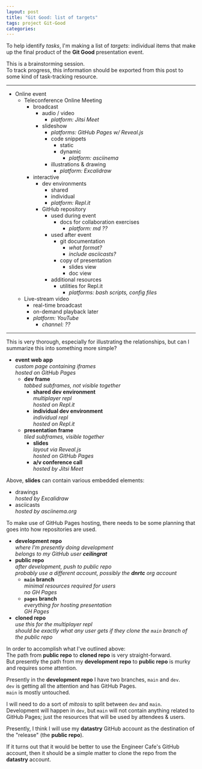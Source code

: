 ```yaml
---
layout: post
title: "Git Good: list of targets"
tags: project Git-Good
categories: 
---
```


To help identify *tasks*, I'm making a list of *targets*: individual items that make up the final product of the **Git Good** presentation event.

This is a brainstorming session.  
To track progress, this information should be exported from this post to some kind of task-tracking resource.

---

* Online event
  * Teleconference Online Meeting
    * broadcast
      * audio / video
        * *platform: Jitsi Meet*
      * slideshow
        * *platforms: GitHub Pages w/ Reveal.js*
        * code snippets
          * static
          * dynamic
            * *platform: asciinema*
        * illustrations & drawing
          * *platform: Excalidraw*
    * interactive
      * dev environments
        * shared
        * individual 
        * *platform: Repl.it*
      * GitHub repository
        * used during event
          * docs for collaboration exercises
            * *platform: md ??*
        * used after event
          * git documentation
            * *what format?*
            * *include asciicasts?*
          * copy of presentation
            * slides view
            * doc view
        * additional resources
          * utilities for Repl.it
            * *platforms: bash scripts, config files* 
  * Live-stream video 
    * real-time broadcast
    * on-demand playback later
    * *platform: YouTube*
      * *channel: ??*

---

This is very thorough, especially for illustrating the relationships, but can I summarize this into something more simple?


* **event web app**   
*custom page containing iframes*  
*hosted on GitHub Pages*
  * **dev frame**  
  *tabbed subframes, not visible together*
    * **shared dev environment**  
    *multiplayer repl*  
    *hosted on Repl.it*
    * **individual dev environment**  
    *individual repl*  
    *hosted on Repl.it*
  * **presentation frame**  
  *tiled subframes, visible together*
    * **slides**  
    *layout via Reveal.js*  
    *hosted on GitHub Pages*
    * **a/v conference call**  
    *hosted by Jitsi Meet*

Above, **slides** can contain various embedded elements:
* drawings  
*hosted by Excalidraw*
* asciicasts  
*hosted by asciinema.org*

To make use of GitHub Pages hosting, there needs to be some planning that goes into how repositories are used.

* **development repo**  
*where I'm presently doing development*  
*belongs to my GitHub user **ceilingrat***  
* **public repo**  
*after development, push to public repo*  
*probably use a different account, possibly the **dnrtc** org account*
  * **`main` branch**  
  *minimal resources required for users*  
  *no GH Pages*
  * **`pages` branch**  
  *everything for hosting presentation*  
  *GH Pages*
* **cloned repo**  
*use this for the multiplayer repl*  
*should be exactly what any user gets if they clone the `main` branch of the public repo*

In order to accomplish what I've outlined above:  
The path from **public repo** to **cloned repo** is very straight-forward.  
But presently the path from my **development repo** to **public repo** is murky and requires some attention.

Presently in the **development repo** I have two branches, `main` and `dev`.  
`dev` is getting all the attention and has GitHub Pages.  
`main` is mostly untouched.

I will need to do a sort of *mitosis* to split between `dev` and `main`.  
Development will happen in `dev`, but `main` will not contain anything related to GitHub Pages; just the resources that will be used by attendees & users.

Presently, I think I will use my **datastry** GitHub account as the destination of the "release" (the **public repo**).

If it turns out that it would be better to use the Engineer Cafe's GitHub account, then it should be a simple matter to clone the repo from the **datastry** account.